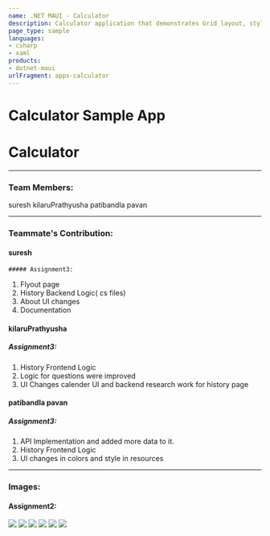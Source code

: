 ```yaml
---
name: .NET MAUI - Calculator
description: Calculator application that demonstrates Grid layout, styling, and event handling.
page_type: sample
languages:
- csharp
- xaml
products:
- dotnet-maui
urlFragment: apps-calculator
---
```


# Calculator Sample App



# Calculator
----
### Team Members: 
suresh
kilaruPrathyusha
patibandla pavan

----
### Teammate's Contribution:  

#### suresh
 
  
    ##### Assignment3:
  1. Flyout page
  2. History Backend Logic( cs files)
  3. About UI changes
  4. Documentation
  
#### kilaruPrathyusha
 

  ##### Assignment3:
1. History Frontend Logic
2. Logic for questions were improved
3. UI Changes calender UI and backend research work for history page

#### patibandla pavan

   ##### Assignment3:
  1. API Implementation and added more data to it.
  2. History Frontend Logic
  3. UI changes in colors and style in resources


----
### Images:  
 
 

  #### Assignment2: 
![](a.png)
![](b.png)
![](c.png)
![](d.png)
![](e.png)
![](f.png)


